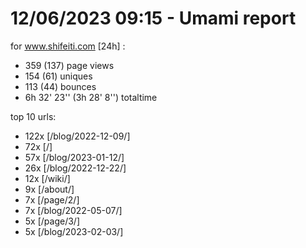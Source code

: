 # 12/06/2023 09:15 - Umami report
for www.shifeiti.com [24h] :

 - 359 (137) page views
 - 154 (61) uniques
 - 113 (44) bounces
 - 6h 32' 23'' (3h 28' 8'') totaltime


top 10 urls:
 - 122x [/blog/2022-12-09/]
 - 72x [/]
 - 57x [/blog/2023-01-12/]
 - 26x [/blog/2022-12-22/]
 - 12x [/wiki/]
 - 9x [/about/]
 - 7x [/page/2/]
 - 7x [/blog/2022-05-07/]
 - 5x [/page/3/]
 - 5x [/blog/2023-02-03/]


